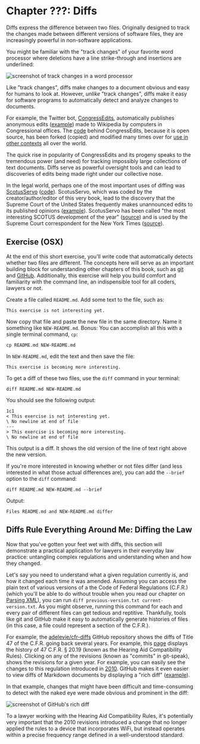 # Chapter ???: Diffs

Diffs express the difference between two files. Originally designed to track the changes made between different versions of software files, they are increasingly powerful in non-software applications. 

You might be familiar with the "track changes" of your favorite word processor where deletions have a line strike-through and insertions are underlined:

![screenshot of track changes in a word processor](http://i.imgur.com/wwRfTjb.png)

Like "track changes", diffs make changes to a document obvious and easy for humans to look at. However, *unlike* "track changes", diffs make it easy for software programs to automatically detect and analyze changes to documents. 

For example, the Twitter bot, [CongressEdits](https://twitter.com/congressedits), automatically publishes anonymous edits ([example](http://en.wikipedia.org/w/index.php?diff=623325721&oldid=623325294)) made to Wikipedia by computers in Congressional offices. The [code](https://github.com/edsu/anon) behind CongressEdits, because it is open source, has been forked (copied) and modified many times over for [use in other contexts](https://github.com/edsu/anon#community) all over the world.

The quick rise in popularity of CongressEdits and its progeny speaks to the tremendous power (and need) for tracking impossibly large collections of text documents. Diffs serve as powerful oversight tools and can lead to discoveries of edits being made right under our collective nose. 

In the legal world, perhaps one of the most important uses of diffing was [ScotusServo](https://twitter.com/SCOTUS_servo) ([code](https://github.com/vzvenyach/scotus-servo)). ScotusServo, which was coded by the creator/author/editor of this very book, lead to the discovery that the Supreme Court of the United States frequently makes unannounced edits to its published opinions ([example](https://twitter.com/SCOTUS_servo/status/504758688494526466)). ScotusServo has been called "the most interesting SCOTUS development of the year" ([source](https://twitter.com/kedarbhatia/status/481454638466891778)) and is used by the Supreme Court correspondent for the New York Times ([source](https://twitter.com/derekwillis/status/481602952671817728)).

## Exercise (OSX)

At the end of this short exercise, you'll write code that automatically detects whether two files are different. The concepts here will serve as an important building block for understanding other chapters of this book, such as [git]() and [GitHub](). Additionally, this exercise will help you build comfort and familiarity with the command line, an indispensible tool for all coders, lawyers or not.

Create a file called `README.md`. Add some text to the file, such as:

```
This exercise is not interesting yet.
```

Now copy that file and paste the new file in the same directory. Name it something like `NEW-README.md`. Bonus: You can accomplish all this with a single terminal command, `cp`:

```
cp README.md NEW-README.md
```

In `NEW-README.md`, edit the text and then save the file:

```
This exercise is becoming more interesting.
```

To get a diff of these two files, use the `diff` command in your terminal:

```
diff README.md NEW-README.md
```

You should see the following output:

```
1c1
< This exercise is not interesting yet.
\ No newline at end of file
---
> This exercise is becoming more interesting.
\ No newline at end of file
```

This output is a diff. It shows the old version of the line of text right above the new version.

If you're more interested in knowing whether or not files differ (and less interested in what those actual differences are), you can add the `--brief` option to the `diff` command:

```
diff README.md NEW-README.md --brief
```

Output:

```
Files README.md and NEW-README.md differ
```

## Diffs Rule Everything Around Me: Diffing the Law

Now that you've gotten your feet wet with diffs, this section will demonstrate a practical application for lawyers in their everyday law practice: untangling complex regulations and understanding when and how they changed.

Let's say you need to understand what a given regulation currently is, and how it changed each time it was amended. Assuming you can access the plain text of various versions of a the Code of Federal Regulations (C.F.R.) (which you'll be able to do without trouble when you read our chapter on [Parsing XML]()), you can run `diff previous-version.txt current-version.txt`. As you might observe, running this command for each and every pair of different files can get tedious and reptitive. Thankfully, tools like git and GitHub make it easy to automatically generate histories of files (in this case, a file could represent a section of the C.F.R.). 

For example, the [adelevie/cfr-diffs](https://github.com/adelevie/cfr-diffs) GitHub repository shows the diffs of Title 47 of the C.F.R. going back several years. For example, this [page](https://github.com/adelevie/cfr-diffs/commits/master/cfr/title-47/20.19.md) displays the history of 47 C.F.R. § 20.19 (known as the Hearing Aid Compatibility Rules). Clicking on any of the revisions (known as "commits" in git-speak), shows the revisions for a given year. For example, you can easily see the changes to this regulation introduced in [2010](https://github.com/adelevie/cfr-diffs/commit/964e2272b95bbf7c2453839e3559be71ba0ae949). GitHub makes it even easier to view diffs of Markdown documents by displaying a "rich diff" ([example](https://github.com/adelevie/cfr-diffs/commit/964e2272b95bbf7c2453839e3559be71ba0ae949?short_path=5e27c6e#diff-5e27c6e509774e6358f3e291694f9a3f)). 

In that example, changes that might have been difficult and time-consuming to detect with the naked eye were made obvious and prominent in the diff:

![screenshot of GitHub's rich diff](http://i.imgur.com/WgGKp0p.png)

To a lawyer working with the Hearing Aid Compatibility Rules, it's potentially very important that the 2010 revisions introduced a change that no longer applied the rules to a device that incorporates WiFi, but instead operates within a precise frequency range defined in a well-understood standard.


